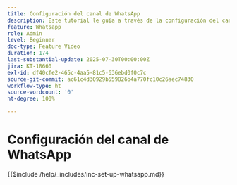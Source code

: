 ```yaml
---
title: Configuración del canal de WhatsApp
description: Este tutorial le guía a través de la configuración del canal WhatsApp en Adobe Journey Optimizer para habilitar la mensajería de empresa en tiempo real.
feature: Whatsapp
role: Admin
level: Beginner
doc-type: Feature Video
duration: 174
last-substantial-update: 2025-07-30T00:00:00Z
jira: KT-18660
exl-id: df40cfe2-465c-4aa5-81c5-636ebd0f0c7c
source-git-commit: ac61c4d30929b559826b4a770fc10c26aec74830
workflow-type: ht
source-wordcount: '0'
ht-degree: 100%

---
```


# Configuración del canal de WhatsApp

{{$include /help/_includes/inc-set-up-whatsapp.md}}
